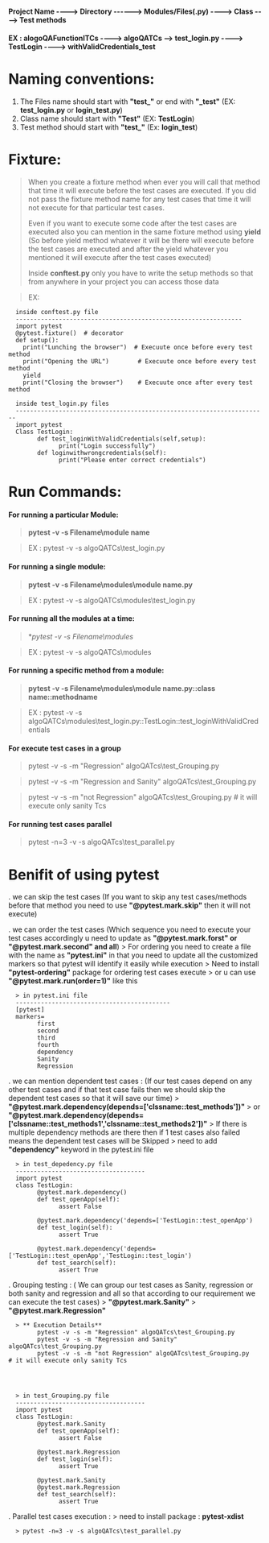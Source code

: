 #### Project Name ----> Directory ------> Modules/Files(.py) ----> Class ----> Test methods
#### EX : alogoQAFunctionlTCs ----> algoQATCs --> test_login.py ----> TestLogin ----> withValidCredentials_test

# Naming conventions:
1. The Files name should start with **"test_"** or end with **"_test"** (EX: **test_login.py** or **login_test.py**)
2. Class name should start with **"Test"** (EX: **TestLogin**)
3. Test method should start with **"test_"** (Ex: **login_test**)


# Fixture:
> When you create a fixture method when ever you will call that method that time it will execute before the test cases are executed. If you did not pass the fixture method name for any test cases that time it will not execute for that particular test cases.
> 
> Even if you want to execute some code after the test cases are executed also you can mention in the same fixture method using **yield** (So before yield method whatever it will be there will execute before the test cases are executed and after the yield whatever you mentioned it will execute after the test cases executed)
>
> Inside **conftest.py** only you have to write the setup methods so that from anywhere in your project you can access those data

> EX:
> 
      inside conftest.py file
      ---------------------------------------------------------------
      import pytest
      @pytest.fixture()  # decorator
      def setup():   
        print("Lunching the browser")  # Execuute once before every test method
        print("Opening the URL")        # Execuute once before every test method
        yield
        print("Closing the browser")    # Execuute once after every test method

      inside test_login.py files
      ----------------------------------------------------------------------
      import pytest
      Class TestLogin:
            def test_loginWithValidCredentials(self,setup):
                  print("Login successfully")
            def loginwithwrongcredentials(self):
                  print("Please enter correct credentials")


# Run Commands:
#### For running a particular Module:
> **pytest -v -s Filename\module name**

> EX : pytest -v -s algoQATCs\test_login.py


#### For running a single module:
> **pytest -v -s Filename\modules\module name.py**

> EX : pytest -v -s algoQATCs\modules\test_login.py


#### For running all the modules at a time:
> **pytest -v -s Filename\modules*

> EX : pytest -v -s algoQATCs\modules

#### For running a specific method from a module:
> **pytest -v -s Filename\modules\module name.py::class name::methodname**

> EX : pytest -v -s algoQATCs\modules\test_login.py::TestLogin::test_loginWithValidCredentials

#### For execute test cases in a group
> pytest -v -s -m "Regression" algoQATcs\test_Grouping.py
        
> pytest -v -s -m "Regression and Sanity" algoQATcs\test_Grouping.py

> pytest -v -s -m "not Regression" algoQATcs\test_Grouping.py   # it will execute only sanity Tcs


#### For running test cases parallel
> pytest -n=3 -v -s algoQATcs\test_parallel.py



# Benifit of using pytest
. we can skip the test cases (If you want to skip any test cases/methods before that method you need to use **"@pytest.mark.skip"** then it will not execute)

. we can order the test cases (Which sequence you need to execute your test cases accordingly u need to update as **"@pytest.mark.forst" or "@pytest.mark.second" and all**)
      > For ordering you need to create a file with the name as **"pytest.ini"** in that you need to update all the customized markers so that pytest will identify it easily while execution
      > Need to install **"pytest-ordering"** package for ordering test cases execute 
      > or u can use **"@pytest.mark.run(order=1)"** like this
      
      > in pytest.ini file
      -------------------------------------------
      [pytest]
      markers=
            first
            second
            third
            fourth
            dependency
            Sanity
            Regression

. we can mention dependent test cases : (If our test cases depend on any other test cases and if that test case fails then we should skip the dependent test cases so that it will save our time)
      > **"@pytest.mark.dependency(depends=['clssname::test_methods'])"**
      > or **"@pytest.mark.dependency(depends=['clssname::test_methods1','clssname::test_methods2'])"**
      > If there is multiple dependency methods are there then if 1 test cases also failed means the dependent test cases will be Skipped
      > need to add **"dependency"** keyword in the pytest.ini file

      > in test_depedency.py file
      ------------------------------------
      import pytest
      class TestLogin:
            @pytest.mark.dependency()
            def test_openApp(self):
                  assert False
                  
            @pytest.mark.dependency('depends=['TestLogin::test_openApp')
            def test_login(self):
                  assert True
                  
            @pytest.mark.dependency('depends=['TestLogin::test_openApp','TestLogin::test_login')
            def test_search(self):
                  assert True
             
              

. Grouping testing : ( We can group our test cases as Sanity, regression or both sanity and regression and all so that according to our requirement we can execute the test cases)
      > **"@pytest.mark.Sanity"** 
      > **"@pytest.mark.Regression"** 

      > ** Execution Details**
            pytest -v -s -m "Regression" algoQATcs\test_Grouping.py            
            pytest -v -s -m "Regression and Sanity" algoQATcs\test_Grouping.py
            pytest -v -s -m "not Regression" algoQATcs\test_Grouping.py   # it will execute only sanity Tcs




      > in test_Grouping.py file
      ------------------------------------
      import pytest
      class TestLogin:
            @pytest.mark.Sanity
            def test_openApp(self):
                  assert False
                  
            @pytest.mark.Regression
            def test_login(self):
                  assert True
                  
            @pytest.mark.Sanity
            @pytest.mark.Regression
            def test_search(self):
                  assert True
      

      
      
      

. Parallel test cases execution :
      > need to install package : **pytest-xdist**
      
      > pytest -n=3 -v -s algoQATcs\test_parallel.py

